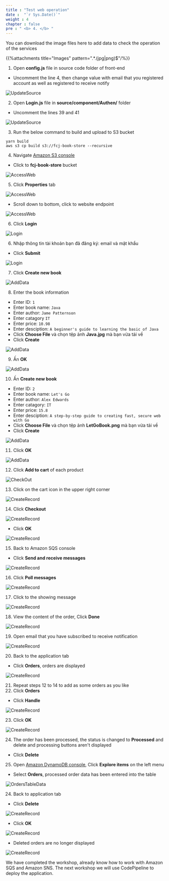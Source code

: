 ```yaml
---
title : "Test web operation"
date :  "`r Sys.Date()`" 
weight : 4
chapter : false
pre : " <b> 4. </b> "
---
```

You can download the image files here to add data to check the operation of the services

{{%attachments title="Images" pattern=".*\.(jpg|png)$"/%}}

1. Open **config.js** file in source code folder of front-end
- Uncomment the line 4, then change value with email that you registered account as well as registered to receive notify

![UpdateSource](/images/4-test-operation/4-test-operation-1.png?featherlight=false&width=90pc)

2. Open **Login.js** file in **source/component/Authen/** folder
- Uncomment the lines 39 and 41

![UpdateSource](/images/4-test-operation/4-test-operation-2.png?featherlight=false&width=90pc)

3. Run the below command to build and upload to S3 bucket
```
yarn build
aws s3 cp build s3://fcj-book-store --recursive
```

4. Navigate [Amazon S3 console](https://s3.console.aws.amazon.com/s3/buckets?region=ap-southeast-1)
- Click to **fcj-book-store** bucket

![AccessWeb](/images/4-test-operation/4-test-operation-3.png?featherlight=false&width=90pc)

5. Click **Properties** tab

![AccessWeb](/images/4-test-operation/4-test-operation-4.png?featherlight=false&width=90pc)

- Scroll down to bottom, click to website endpoint

![AccessWeb](/images/4-test-operation/4-test-operation-5.png?featherlight=false&width=90pc)

6. Click **Login**

![Login](/images/4-test-operation/4-test-operation-6.png?featherlight=false&width=90pc)

6. Nhập thông tin tài khoản bạn đã đăng ký: email và mật khẩu
- Click **Submit**

![Login](/images/4-test-operation/4-test-operation-7.png?featherlight=false&width=90pc)

7. Click **Create new book**

![AddData](/images/4-test-operation/4-test-operation-8.png?featherlight=false&width=90pc)

8. Enter the book information
- Enter ID: `1`
- Enter book name: `Java`
- Enter author: `Jame Patternson`
- Enter catagory `IT`
- Enter price: `10.98`
- Enter desciption: `A beginner's guide to learning the basic of Java`
- Click **Choose File** và chọn tệp ảnh **Java.jpg** mà bạn vừa tải về
- Click **Create**

![AddData](/images/4-test-operation/4-test-operation-9.png?featherlight=false&width=90pc)

9. Ấn **OK**

![AddData](/images/4-test-operation/4-test-operation-29.png?featherlight=false&width=90pc)

10. Ấn **Create new book**
- Enter ID: `2`
- Enter book name: `Let's Go`
- Enter author: `Alex Edwards`
- Enter catagory: `IT`
- Enter price: `15.8`
- Enter desciption: `A step-by-step guide to creating fast, secure web with Go`
- Click **Choose File** và chọn tệp ảnh **LetGoBook.png** mà bạn vừa tải về
- Click **Create**

![AddData](/images/4-test-operation/4-test-operation-10.png?featherlight=false&width=90pc)

11. Click **OK**

![AddData](/images/4-test-operation/4-test-operation-29.png?featherlight=false&width=90pc)

12. Click **Add to cart** of each product

![CheckOut](/images/4-test-operation/4-test-operation-11.png?featherlight=false&width=90pc)

13. Click on the cart icon in the upper right corner

![CreateRecord](/images/4-test-operation/4-test-operation-12.png?featherlight=false&width=90pc)

14. Click **Checkout**

![CreateRecord](/images/4-test-operation/4-test-operation-13.png?featherlight=false&width=90pc)

- Click **OK**

![CreateRecord](/images/4-test-operation/4-test-operation-14.png?featherlight=false&width=90pc)

15. Back to Amazon SQS console
- Click **Send and receive messages**

![CreateRecord](/images/4-test-operation/4-test-operation-16.png?featherlight=false&width=90pc)

16. Click **Poll messages**

![CreateRecord](/images/4-test-operation/4-test-operation-17.png?featherlight=false&width=90pc)

17. Click to the showing message

![CreateRecord](/images/4-test-operation/4-test-operation-18.png?featherlight=false&width=90pc)

18. View the content of the order, Click **Done**

![CreateRecord](/images/4-test-operation/4-test-operation-19.png?featherlight=false&width=90pc)

19. Open email that you have subscribed to receive notification

![CreateRecord](/images/4-test-operation/4-test-operation-20.png?featherlight=false&width=90pc)

20. Back to the application tab
- Click **Orders**, orders are displayed

![CreateRecord](/images/4-test-operation/4-test-operation-21.png?featherlight=false&width=90pc)

21. Repeat steps 12 to 14 to add as some orders as you like
22. Click **Orders**
- Click **Handle**

![CreateRecord](/images/4-test-operation/4-test-operation-22.png?featherlight=false&width=90pc)

23. Click **OK**

![CreateRecord](/images/4-test-operation/4-test-operation-23.png?featherlight=false&width=90pc)

24. The order has been processed, the status is changed to **Processed** and delete and processing buttons aren't displayed
- Click **Delete**

25. Open [Amazon DynamoDB console](https://ap-southeast-1.console.aws.amazon.com/dynamodbv2/home?region=ap-southeast-1#dashboard), Click **Explore items** on the left menu
- Select **Orders**, processed order data has been entered into the table

![OrdersTableData](/images/4-test-operation/4-test-operation-30.png?featherlight=false&width=90pc)

24. Back to application tab
- Click **Delete**

![CreateRecord](/images/4-test-operation/4-test-operation-24.png?featherlight=false&width=90pc)

- Click **OK**

![CreateRecord](/images/4-test-operation/4-test-operation-25.png?featherlight=false&width=90pc)

- Deleted orders are no longer displayed

![CreateRecord](/images/4-test-operation/4-test-operation-26.png?featherlight=false&width=90pc)

We have completed the workshop, already know how to work with Amazon SQS and Amazon SNS. The next workshop we will use CodePipeline to deploy the application.